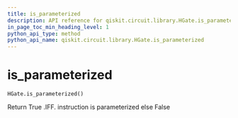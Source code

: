 ```yaml
---
title: is_parameterized
description: API reference for qiskit.circuit.library.HGate.is_parameterized
in_page_toc_min_heading_level: 1
python_api_type: method
python_api_name: qiskit.circuit.library.HGate.is_parameterized
---
```


# is\_parameterized

<span id="qiskit.circuit.library.HGate.is_parameterized" />

`HGate.is_parameterized()`

Return True .IFF. instruction is parameterized else False

